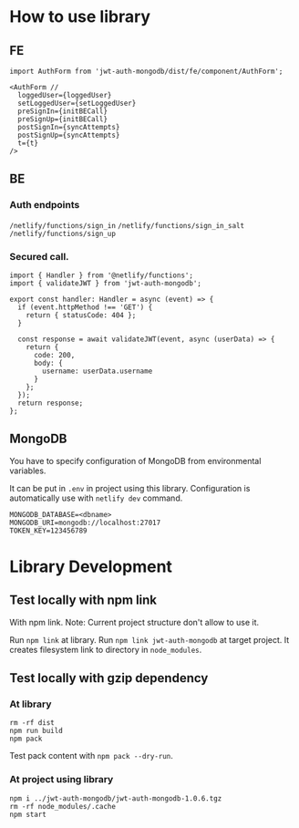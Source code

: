 # How to use library

## FE

```
import AuthForm from 'jwt-auth-mongodb/dist/fe/component/AuthForm';

<AuthForm //
  loggedUser={loggedUser}
  setLoggedUser={setLoggedUser}
  preSignIn={initBECall}
  preSignUp={initBECall}
  postSignIn={syncAttempts}
  postSignUp={syncAttempts}
  t={t}
/>
```

## BE

### Auth endpoints

`/netlify/functions/sign_in`
`/netlify/functions/sign_in_salt`
`/netlify/functions/sign_up`

### Secured call.

```
import { Handler } from '@netlify/functions';
import { validateJWT } from 'jwt-auth-mongodb';

export const handler: Handler = async (event) => {
  if (event.httpMethod !== 'GET') {
    return { statusCode: 404 };
  }

  const response = await validateJWT(event, async (userData) => {
    return {
      code: 200,
      body: {
        username: userData.username
      }
    };
  });
  return response;
};
```

## MongoDB

You have to specify configuration of MongoDB from environmental variables.

It can be put in `.env` in project using this library. Configuration is automatically use with `netlify dev` command.

```
MONGODB_DATABASE=<dbname>
MONGODB_URI=mongodb://localhost:27017
TOKEN_KEY=123456789
```

# Library Development

## Test locally with npm link

With npm link. Note: Current project structure don't allow to use it.

Run `npm link` at library.
Run `npm link jwt-auth-mongodb` at target project.
It creates filesystem link to directory in `node_modules`.

## Test locally with gzip dependency

### At library

```
rm -rf dist
npm run build
npm pack
```

Test pack content with `npm pack --dry-run`.

### At project using library

```
npm i ../jwt-auth-mongodb/jwt-auth-mongodb-1.0.6.tgz
rm -rf node_modules/.cache
npm start
```
